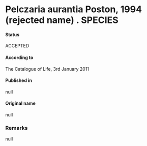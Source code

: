 # Pelczaria aurantia Poston, 1994 (rejected name) . SPECIES

#### Status
ACCEPTED

#### According to
The Catalogue of Life, 3rd January 2011

#### Published in
null

#### Original name
null

### Remarks
null